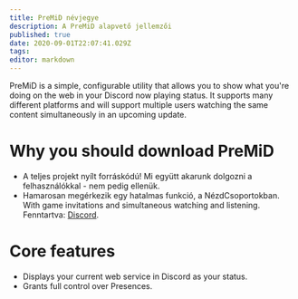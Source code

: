```yaml
---
title: PreMiD névjegye
description: A PreMiD alapvető jellemzői
published: true
date: 2020-09-01T22:07:41.029Z
tags:
editor: markdown
---
```


PreMiD is a simple, configurable utility that allows you to show what you're doing on the web in your Discord now playing status. It supports many different platforms and will support multiple users watching the same content simultaneously in an upcoming update.

# Why you should download PreMiD
- A teljes projekt nyílt forráskódú! Mi együtt akarunk dolgozni a felhasználókkal - nem pedig ellenük.
- Hamarosan megérkezik egy hatalmas funkció, a NézdCsoportokban. With game invitations and simultaneous watching and listening. Fenntartva: [Discord](https://discordapp.com/).

# Core features
- Displays your current web service in Discord as your status.
- Grants full control over Presences.